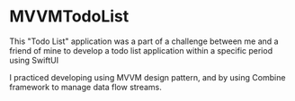 # MVVMTodoList

This "Todo List" application was a part of a challenge between me and a friend of mine to develop a todo list application within a specific period using SwiftUI

I practiced developing using MVVM design pattern, and by using Combine framework to manage data flow streams.
